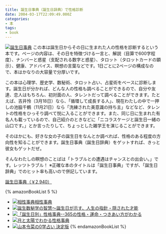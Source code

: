 ```yaml
---
title: 誕生日事典（誕生日辞典）で性格診断
date: 2004-03-17T22:09:49.000Z
categories:
- 本
tags:
- book
---
```

[![誕生日事典](http://ec2.images-amazon.com/images/I/51NV0TY105L._SL180_.jpg)](http://www.amazon.co.jp/exec/obidos/ASIN/4047913510/ref=nosim/yutakayamaguc-22) この本は誕生日からその日に生まれた人の性格を診断するという本です。ページの内容は、その日を特徴づける一言と、解説（目算で600字程度）、ナンバーと惑星（支配される数字と惑星）、タロット（タロットカードの顕示）、健康、アドバイス、瞑想の言葉などです。1日ごとに2ページの構成なので、本はかなりの大容量で分厚いです。
<!-- more -->
この本は心理学、歴史学、数秘術、タロット占い、占星術をベースに診断します。誕生日が分かれば、どんな人の性格も調べることができるので、自分や友達、恋人はもちろん、初対面の人、タレントだって調べることができます。たとえば、吉井怜（3月18日）なら、「循環して成長する人」、現在わたしの中で一押しの池脇千鶴（11月21日）なら「洗練された美意識の持ち主」などなど、タレントの性格をひっそり調べて悦に入ることができます。また、同じ日に生まれた有名人も載っているので、自己紹介のときなどに「ニコラスケージと誕生日一緒の山口です。」とか言ったりして、ちょっとした雑学王を演じることができます。

そのほかにも、好きな女の子の誕生日をなんとか調べれば、性格のある程度の方向性を知ることができます。誕生日事典（誕生日辞典）をゲットすれば、きっと彼女もゲットだぜ。

そんなわたしの瞑想のことばは「トラブルとの遭遇はチャンスとの出会い。」です。レッツトラブル！
※正確な本のタイトルは「誕生日事典」ですが、「誕生日辞典」でのヒット率も高いので併記しています。

[誕生日事典（￥2,940）](http://www.amazon.co.jp/exec/obidos/ASIN/4047913510/yutakayamaguc-22)

{% amazonBookList 5 %}
* [![相性事典](http://images-jp.amazon.com/images/P/4047913707.09.TZZZZZZZ.jpg)相性事典](http://www.amazon.co.jp/exec/obidos/ASIN/4047913707/ref=nosim/yutakayamaguc-22)
*   [![](http://images-jp.amazon.com/images/P/4877312021.09.TZZZZZZZ.jpg)誕生数秘学の智慧〜誕生日が示す、人生の指針・隠された才能](http://www.amazon.co.jp/exec/obidos/ASIN/4877312021/ref=nosim/yutakayamaguc-22)
*   [![](http://images-jp.amazon.com/images/P/456962569X.09.TZZZZZZZ.jpg)「誕生日別」性格事典--365の性格・運命・つきあい方がわかる](http://www.amazon.co.jp/exec/obidos/ASIN/456962569X/ref=nosim/yutakayamaguc-22)
*   [![](http://images-jp.amazon.com/images/P/4789719936.09.TZZZZZZZ.jpg)月と太陽でわかる性格事典](http://www.amazon.co.jp/exec/obidos/ASIN/4789719936/ref=nosim/yutakayamaguc-22)
*    [![](http://images-jp.amazon.com/images/P/4890360980.09.TZZZZZZZ.jpg)山本令菜の0学占い 決定版](http://www.amazon.co.jp/exec/obidos/ASIN/4890360980/ref=nosim/yutakayamaguc-22)
{% endamazonBookList %}

